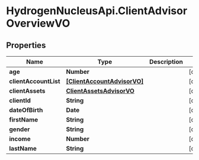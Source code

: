 # HydrogenNucleusApi.ClientAdvisorOverviewVO

## Properties
Name | Type | Description | Notes
------------ | ------------- | ------------- | -------------
**age** | **Number** |  | [optional] 
**clientAccountList** | [**[ClientAccountAdvisorVO]**](ClientAccountAdvisorVO.md) |  | [optional] 
**clientAssets** | [**ClientAssetsAdvisorVO**](ClientAssetsAdvisorVO.md) |  | [optional] 
**clientId** | **String** |  | [optional] 
**dateOfBirth** | **Date** |  | [optional] 
**firstName** | **String** |  | [optional] 
**gender** | **String** |  | [optional] 
**income** | **Number** |  | [optional] 
**lastName** | **String** |  | [optional] 


